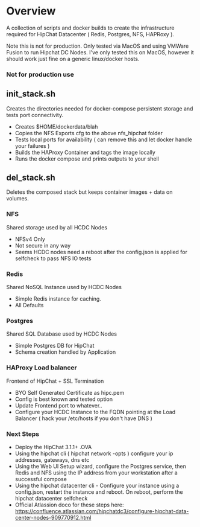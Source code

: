 # Overview
A collection of scripts and docker builds to create the infrastructure required for HipChat Datacenter ( Redis, Postgres, NFS, HAPRoxy ). 

Note this is not for production. Only tested via MacOS and using VMWare Fusion to run Hipchat DC Nodes. I've only tested this on MacOS, however it should work just fine on a generic linux/docker hosts. 

### Not for production use ###
## init_stack.sh
Creates the directories needed for docker-compose persistent storage and tests port connectivity.
* Creates $HOME/dockerdata/blah
* Copies the NFS Exports cfg to the above nfs_hipchat folder
* Tests local ports for availability ( can remove this and let docker handle your failures )
* Builds the HAProxy Container and tags the image locally
* Runs the docker compose and prints outputs to your shell

## del_stack.sh
Deletes the composed stack but keeps container images + data on volumes. 

### NFS
Shared storage used by all HCDC Nodes
* NFSv4 Only
* Not secure in any way
* Seems HCDC nodes need a reboot after the config.json is applied for selfcheck to pass NFS IO tests

### Redis
Shared NoSQL Instance used by HCDC Nodes
* Simple Redis instance for caching.
* All Defaults

### Postgres
Shared SQL Database used by HCDC Nodes
* Simple Postgres DB for HipChat
* Schema creation handled by Application

### HAProxy Load balancer
Frontend of HipChat + SSL Termination
* BYO Self Generated Certificate as hipc.pem
* Config is best known and tested option
* Update Frontend port to whatever..
* Configure your HCDC Instance to the FQDN pointing at the Load Balancer ( hack your /etc/hosts if you don't have DNS )

### Next Steps
* Deploy the HipChat 3.1.1+ .OVA
* Using the hipchat cli ( hipchat network -opts ) configure your ip addresses, gateways, dns etc
* Using the Web UI Setup wizard, configure the Postgres service, then Redis and NFS using the IP address from your workstation after a successful compose
* Using the hipchat datacenter cli - Configure your instance using a config.json, restart the instance and reboot. On reboot, perform the hipchat datacenter selfcheck
* Official Atlassion doco for these steps here: https://confluence.atlassian.com/hipchatdc3/configure-hipchat-data-center-nodes-909770912.html

